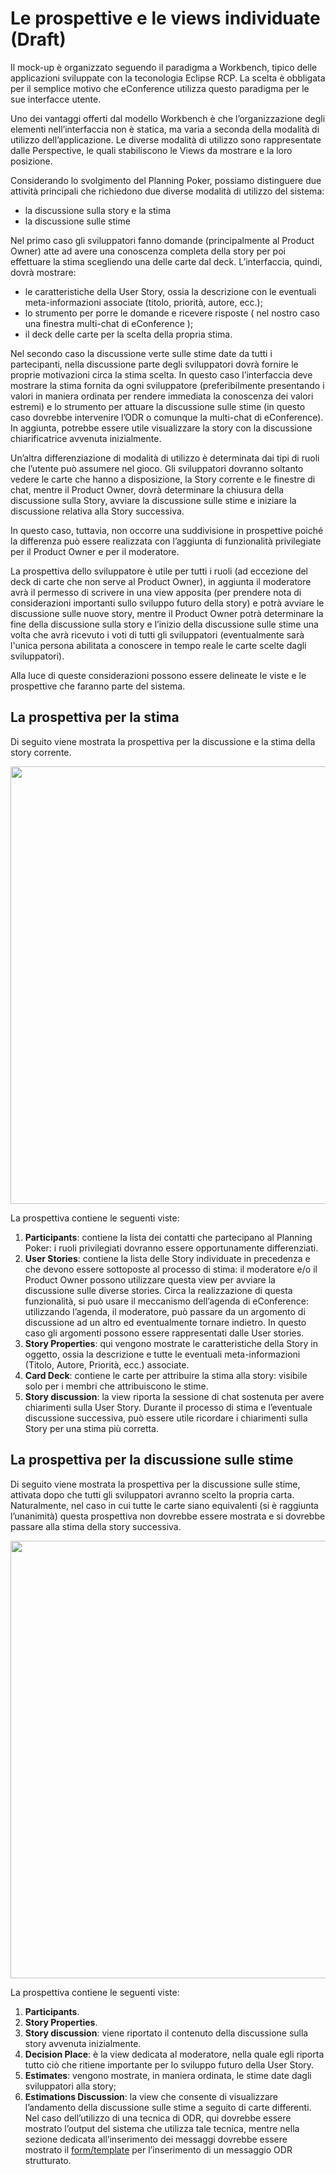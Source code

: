 

# Le prospettive e le views individuate (Draft) #

Il mock-up è organizzato seguendo il paradigma a Workbench, tipico delle applicazioni sviluppate con la teconologia Eclipse RCP. La scelta è obbligata per il semplice motivo che eConference utilizza questo paradigma per le sue interfacce utente.

Uno dei vantaggi offerti dal modello Workbench è che l’organizzazione degli elementi nell’interfaccia non è statica, ma varia a seconda della modalità di utilizzo dell’applicazione. Le diverse modalità di utilizzo sono rappresentate dalle Perspective, le quali stabiliscono le Views da mostrare e la loro posizione.

Considerando lo svolgimento del Planning Poker, possiamo distinguere due attività principali che richiedono due diverse modalità di utilizzo del sistema:

  * la discussione sulla story e la stima
  * la discussione sulle stime


Nel primo caso gli sviluppatori fanno domande (principalmente al Product Owner) atte ad avere una conoscenza completa della story per poi effettuare la stima scegliendo una delle carte dal deck. L’interfaccia, quindi, dovrà mostrare:

  * le caratteristiche della User Story, ossia la descrizione con le eventuali meta-informazioni associate (titolo, priorità, autore, ecc.);
  * lo strumento per porre le domande e ricevere risposte ( nel nostro caso una finestra  multi-chat di eConference );
  * il deck delle carte per la scelta della propria stima.


Nel secondo caso la discussione verte sulle stime date da tutti i partecipanti, nella discussione parte degli sviluppatori dovrà fornire le proprie motivazioni circa la stima scelta. In questo caso l’interfaccia deve mostrare la stima fornita da ogni sviluppatore (preferibilmente presentando i valori in maniera ordinata per rendere immediata la conoscenza dei valori estremi) e lo strumento per attuare la discussione sulle stime (in questo caso dovrebbe intervenire l’ODR o comunque la multi-chat di eConference). In aggiunta, potrebbe essere utile visualizzare la story con la discussione chiarificatrice avvenuta inizialmente.

Un’altra differenziazione di modalità di utilizzo è determinata dai tipi di ruoli che l’utente può assumere nel gioco. Gli sviluppatori dovranno soltanto vedere le carte che hanno a disposizione, la Story corrente e le finestre di chat, mentre il Product Owner, dovrà determinare la chiusura della discussione sulla Story, avviare la discussione sulle stime e iniziare la discussione relativa alla Story successiva.

In questo caso, tuttavia, non occorre una suddivisione in prospettive poiché la differenza può essere realizzata con l’aggiunta di funzionalità privilegiate per il Product Owner e per il moderatore.

La prospettiva dello sviluppatore è utile per tutti i ruoli (ad eccezione del deck di carte che non serve al Product Owner), in aggiunta il moderatore avrà il permesso di scrivere in una view apposita (per prendere nota di considerazioni importanti sullo sviluppo futuro della story) e potrà avviare le discussione sulle nuove story, mentre il Product Owner potrà determinare la fine della discussione sulla story e l’inizio della discussione sulle stime una volta che avrà ricevuto i voti di tutti gli sviluppatori (eventualmente sarà l'unica persona abilitata a conoscere in tempo reale le carte scelte dagli sviluppatori).

Alla luce di queste considerazioni possono essere delineate le viste e le prospettive che faranno parte del sistema.

## La prospettiva per la stima ##
Di seguito viene mostrata la prospettiva per la discussione e la stima della story corrente.


<img src='http://econference-planning-poker-plugin.googlecode.com/svn/wiki/img/Prospettiva_Stima.jpeg' width='700px' />

La prospettiva contiene le seguenti viste:


  1. **Participants**: contiene la lista dei contatti che partecipano al Planning Poker: i ruoli privilegiati dovranno essere opportunamente differenziati.
  1. **User Stories**: contiene la lista delle Story individuate in precedenza e che devono essere sottoposte al processo di stima: il moderatore e/o il Product Owner possono utilizzare questa view per avviare la discussione sulle diverse stories. Circa la realizzazione di questa funzionalità, si può usare il meccanismo dell’agenda di eConference: utilizzando l’agenda, il moderatore, può passare da un argomento di discussione ad un altro ed eventualmente tornare indietro. In questo caso gli argomenti possono essere rappresentati dalle User stories.
  1. **Story Properties**: qui vengono mostrate le caratteristiche della Story in oggetto, ossia la descrizione e tutte le eventuali meta-informazioni (Titolo, Autore, Priorità, ecc.)  associate.
  1. **Card Deck**: contiene le carte per attribuire la stima alla story: visibile solo per i membri che attribuiscono le stime.
  1. **Story discussion**: la view riporta la sessione di chat sostenuta per avere chiarimenti sulla User Story. Durante il processo di stima e l’eventuale discussione successiva, può essere utile ricordare i chiarimenti sulla Story per una stima più corretta.

## La prospettiva per la discussione sulle stime ##

Di seguito viene mostrata la prospettiva per la discussione sulle stime, attivata dopo che tutti gli sviluppatori avranno scelto la propria carta.
Naturalmente, nel caso in cui tutte le carte siano equivalenti (si è raggiunta l’unanimità) questa prospettiva non dovrebbe essere mostrata e si dovrebbe passare alla stima della story successiva.


<img src='http://econference-planning-poker-plugin.googlecode.com/svn/wiki/img/Prospettiva_Discussione_Stime.jpeg' width='700px' />

La prospettiva contiene le seguenti viste:
  1. **Participants**.
  1. **Story Properties**.
  1. **Story discussion**: viene riportato il contenuto della discussione sulla story avvenuta inizialmente.
  1. **Decision Place**: è la view dedicata al moderatore, nella quale egli riporta tutto ciò che ritiene importante per lo sviluppo futuro della User Story.
  1. **Estimates**: vengono mostrate, in maniera ordinata, le stime date dagli sviluppatori alla story;
  1. **Estimations Discussion**: la view che consente di visualizzare l’andamento della discussione sulle stime a seguito di carte differenti. Nel caso dell’utilizzo di una tecnica di ODR, qui dovrebbe essere mostrato l’output del sistema che utilizza tale tecnica, mentre nella sezione dedicata all’inserimento dei messaggi dovrebbe essere mostrato il [form/template](formMessaggioODR.md) per l’inserimento di un messaggio ODR strutturato.